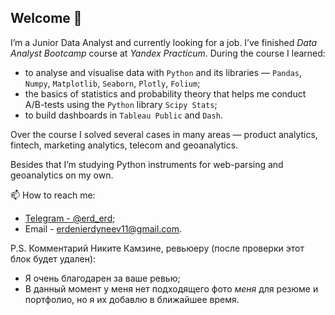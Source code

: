 ## Welcome 👋

I’m a Junior Data Analyst and currently looking for a job. I’ve finished *Data Analyst Bootcamp* course at *Yandex Practicum*. During the course I learned:
- to analyse and visualise data with `Python` and its libraries — `Pandas`, `Numpy`, `Matplotlib`, `Seaborn`, `Plotly`, `Folium`;
- the basics of statistics and probability theory that helps me conduct A/B-tests using the `Python` library `Scipy Stats`;
- to build dashboards in `Tableau Public` and `Dash`.

Over the course I solved several cases in many areas — product analytics, fintech, marketing analytics, telecom and geoanalytics. 

Besides that I’m studying Python instruments for web-parsing and geoanalytics on my own.

📫 How to reach me:
- [Telegram - @erd_erd](https://t.me/erd_erd);
- Email - erdenierdyneev11@gmail.com.

P.S. Комментарий Никите Камзине, ревьюеру (после проверки этот блок будет удален):
- Я очень благодарен за ваше ревью;
- В данный момент у меня нет подходящего фото *меня* для резюме и портфолио, но я их добавлю в ближайшее время.
